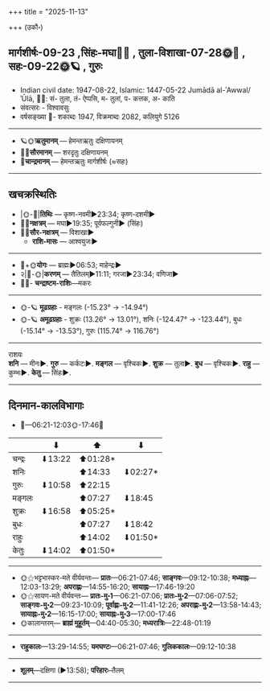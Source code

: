 +++
title = "2025-11-13"

+++
(उकौ॰)
## मार्गशीर्षः-09-23  ,सिंहः-मघा🌛🌌  ,  तुला-विशाखा-07-28🌞🌌  ,  सहः-09-22🌞🪐  , गुरुः
- Indian civil date: 1947-08-22, Islamic: 1447-05-22 Jumādā al-ʾAwwal/ʾŪlā, 🌌🌞: सं- तुला, तं- ऐप्पसि, म- तुलां, प- कत्तक, अ- काति
- संवत्सरः - विश्वावसुः
- वर्षसङ्ख्या 🌛- शकाब्दः 1947, विक्रमाब्दः 2082, कलियुगे 5126
___________________
- 🪐🌞**ऋतुमानम्** — हेमन्तऋतुः दक्षिणायनम्
- 🌌🌞**सौरमानम्** — शरदृतुः दक्षिणायनम्
- 🌛**चान्द्रमानम्** — हेमन्तऋतुः मार्गशीर्षः (≈सहः)
___________________


## खचक्रस्थितिः
- |🌞-🌛|**तिथिः** — कृष्ण-नवमी►23:34; कृष्ण-दशमी►  
- 🌌🌛**नक्षत्रम्** — मघा►19:35; पूर्वफल्गुनी► (सिंहः)  
- 🌌🌞**सौर-नक्षत्रम्** — विशाखा►  
  - **राशि-मासः** — आश्वयुजः► 
___________________
- 🌛+🌞**योगः** — ब्राह्मः►06:53; माहेन्द्रः►  
- २|🌛-🌞|**करणम्** — तैतिलम्►11:11; गरजा►23:34; वणिजा►  
- 🌌🌛- **चन्द्राष्टम-राशिः**—मकरः  
___________________
- 🌞-🪐 **मूढग्रहाः** - मङ्गलः (-15.23° → -14.94°)
- 🌞-🪐 **अमूढग्रहाः** - शुक्रः (13.26° → 13.01°), शनिः (-124.47° → -123.44°), बुधः (-15.14° → -13.53°), गुरुः (115.74° → 116.76°)
___________________
राशयः  
**शनि** — मीनः►. **गुरु** — कर्कटः►. **मङ्गल** — वृश्चिकः►. **शुक्र** — तुला►. **बुध** — वृश्चिकः►. **राहु** — कुम्भः►. **केतु** — सिंहः►. 
___________________


## दिनमान-कालविभागाः
- 🌅—06:21-12:03🌞-17:46🌇  

|      |⬇     |⬆     |⬇     |
|------|-----|-----|------|
|चन्द्रः|⬇13:22 |⬆01:28*|     |
|शनिः   |     |⬆14:33 |⬇02:27*|
|गुरुः  |⬇10:58 |⬆22:15 |     |
|मङ्गलः |     |⬆07:27 |⬇18:45 |
|शुक्रः |⬇16:58 |⬆05:25*|     |
|बुधः   |     |⬆07:27 |⬇18:42 |
|राहुः  |     |⬆14:02 |⬇01:50*|
|केतुः  |⬇14:02 |⬆01:50*|     |
___________________
- 🌞⚝भट्टभास्कर-मते वीर्यवन्तः— **प्रातः**—06:21-07:46; **साङ्गवः**—09:12-10:38; **मध्याह्नः**—12:03-13:29; **अपराह्णः**—14:55-16:20; **सायाह्नः**—17:46-19:20  
- 🌞⚝सायण-मते वीर्यवन्तः— **प्रातः-मु॰1**—06:21-07:06; **प्रातः-मु॰2**—07:06-07:52; **साङ्गवः-मु॰2**—09:23-10:09; **पूर्वाह्णः-मु॰2**—11:41-12:26; **अपराह्णः-मु॰2**—13:58-14:43; **सायाह्नः-मु॰2**—16:15-17:00; **सायाह्नः-मु॰3**—17:00-17:46  
- 🌞कालान्तरम्— **ब्राह्मं मुहूर्तम्**—04:40-05:30; **मध्यरात्रिः**—22:48-01:19  
___________________
- **राहुकालः**—13:29-14:55; **यमघण्टः**—06:21-07:46; **गुलिककालः**—09:12-10:38  
___________________
- **शूलम्**—दक्षिणा (►13:58); **परिहारः**–तैलम्  
___________________
